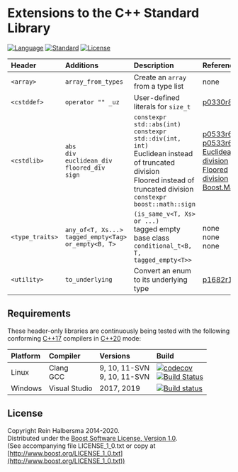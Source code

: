 # Extensions to the C++ Standard Library

[![Language](https://img.shields.io/badge/language-C++-blue.svg)](https://isocpp.org/)
[![Standard](https://img.shields.io/badge/c%2B%2B-17-blue.svg)](https://en.wikipedia.org/wiki/C%2B%2B#Standardization)
[![License](https://img.shields.io/badge/license-Boost-blue.svg)](https://opensource.org/licenses/BSL-1.0)

| Header          | Additions          | Description | Reference |
| :-----          | :--------          | :---------- | :-------- |
| `<array>`       | `array_from_types` | Create an `array` from a type list | none |
| `<cstddef>`     | `operator "" _uz`  | User-defined literals for `size_t` | [p0330r8](http://www.open-std.org/jtc1/sc22/wg21/docs/papers/2020/p0330r8.html) |
| `<cstdlib>`     | `abs` <br> `div` <br> `euclidean_div` <br> `floored_div` <br> `sign` | `constexpr std::abs(int)` <br> `constexpr std::div(int, int)` <br> Euclidean instead of truncated division <br> Floored instead of truncated division <br> `constexpr boost::math::sign` | [p0533r6](http://www.open-std.org/jtc1/sc22/wg21/docs/papers/2020/p0533r6.pdf) <br> [p0533r6](http://www.open-std.org/jtc1/sc22/wg21/docs/papers/2020/p0533r6.pdf) <br> [Euclidean division](https://en.wikipedia.org/wiki/Euclidean_division) <br> [Floored division](http://research.microsoft.com/pubs/151917/divmodnote-letter.pdf) <br> [Boost.Math](https://www.boost.org/doc/libs/1_67_0/libs/math/doc/html/math_toolkit/sign_functions.html) |
| `<type_traits>` | `any_of<T, Xs...>` <br> `tagged_empty<Tag>` <br> `or_empty<B, T>` | `(is_same_v<T, Xs> or ...)` <br> tagged empty base class <br> `conditional_t<B, T, tagged_empty<T>>` | none  <br> none <br> none |
| `<utility>`     |  `to_underlying`   | Convert an enum to its underlying type | [p1682r1](http://www.open-std.org/jtc1/sc22/wg21/docs/papers/2019/p1682r1.html) |

## Requirements

These header-only libraries are continuously being tested with the following conforming [C++17](http://www.open-std.org/jtc1/sc22/wg21/docs/papers/2017/n4659.pdf) compilers in [C++20](http://www.open-std.org/jtc1/sc22/wg21/prot/14882fdis/n4860.pdf) mode:

| Platform | Compiler | Versions | Build |
| :------- | :------- | :------- | :---- |
| Linux    | Clang <br> GCC | 9, 10, 11-SVN<br> 9, 10, 11-SVN | [![codecov](https://codecov.io/gh/rhalbersma/xstd/branch/master/graph/badge.svg)](https://codecov.io/gh/rhalbersma/xstd) <br> [![Build Status](https://travis-ci.org/rhalbersma/xstd.svg)](https://travis-ci.org/rhalbersma/xstd) |
| Windows  | Visual Studio  | 2017, 2019                      | [![Build status](https://ci.appveyor.com/api/projects/status/nu193iqabu749mpx?svg=true)](https://ci.appveyor.com/project/rhalbersma/xstd) |

## License

Copyright Rein Halbersma 2014-2020.  
Distributed under the [Boost Software License, Version 1.0](http://www.boost.org/users/license.html).  
(See accompanying file LICENSE_1_0.txt or copy at [http://www.boost.org/LICENSE_1_0.txt](http://www.boost.org/LICENSE_1_0.txt))
